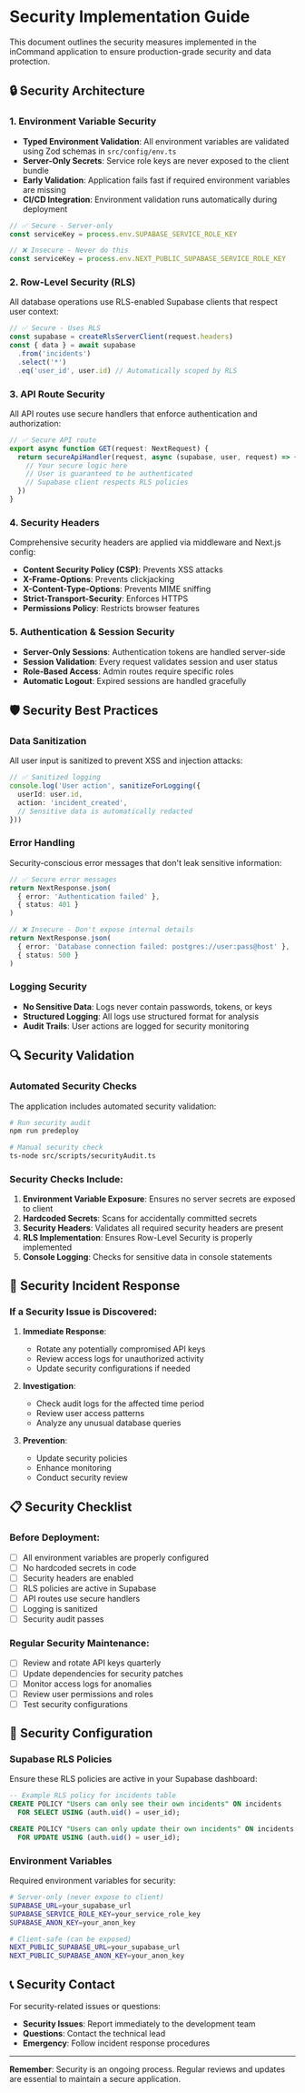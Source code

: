 # Security Implementation Guide

This document outlines the security measures implemented in the inCommand application to ensure production-grade security and data protection.

## 🔒 Security Architecture

### 1. Environment Variable Security

- **Typed Environment Validation**: All environment variables are validated using Zod schemas in `src/config/env.ts`
- **Server-Only Secrets**: Service role keys are never exposed to the client bundle
- **Early Validation**: Application fails fast if required environment variables are missing
- **CI/CD Integration**: Environment validation runs automatically during deployment

```typescript
// ✅ Secure - Server-only
const serviceKey = process.env.SUPABASE_SERVICE_ROLE_KEY

// ❌ Insecure - Never do this
const serviceKey = process.env.NEXT_PUBLIC_SUPABASE_SERVICE_ROLE_KEY
```

### 2. Row-Level Security (RLS)

All database operations use RLS-enabled Supabase clients that respect user context:

```typescript
// ✅ Secure - Uses RLS
const supabase = createRlsServerClient(request.headers)
const { data } = await supabase
  .from('incidents')
  .select('*')
  .eq('user_id', user.id) // Automatically scoped by RLS
```

### 3. API Route Security

All API routes use secure handlers that enforce authentication and authorization:

```typescript
// ✅ Secure API route
export async function GET(request: NextRequest) {
  return secureApiHandler(request, async (supabase, user, request) => {
    // Your secure logic here
    // User is guaranteed to be authenticated
    // Supabase client respects RLS policies
  })
}
```

### 4. Security Headers

Comprehensive security headers are applied via middleware and Next.js config:

- **Content Security Policy (CSP)**: Prevents XSS attacks
- **X-Frame-Options**: Prevents clickjacking
- **X-Content-Type-Options**: Prevents MIME sniffing
- **Strict-Transport-Security**: Enforces HTTPS
- **Permissions Policy**: Restricts browser features

### 5. Authentication & Session Security

- **Server-Only Sessions**: Authentication tokens are handled server-side
- **Session Validation**: Every request validates session and user status
- **Role-Based Access**: Admin routes require specific roles
- **Automatic Logout**: Expired sessions are handled gracefully

## 🛡️ Security Best Practices

### Data Sanitization

All user input is sanitized to prevent XSS and injection attacks:

```typescript
// ✅ Sanitized logging
console.log('User action', sanitizeForLogging({
  userId: user.id,
  action: 'incident_created',
  // Sensitive data is automatically redacted
}))
```

### Error Handling

Security-conscious error messages that don't leak sensitive information:

```typescript
// ✅ Secure error messages
return NextResponse.json(
  { error: 'Authentication failed' }, 
  { status: 401 }
)

// ❌ Insecure - Don't expose internal details
return NextResponse.json(
  { error: 'Database connection failed: postgres://user:pass@host' }, 
  { status: 500 }
)
```

### Logging Security

- **No Sensitive Data**: Logs never contain passwords, tokens, or keys
- **Structured Logging**: All logs use structured format for analysis
- **Audit Trails**: User actions are logged for security monitoring

## 🔍 Security Validation

### Automated Security Checks

The application includes automated security validation:

```bash
# Run security audit
npm run predeploy

# Manual security check
ts-node src/scripts/securityAudit.ts
```

### Security Checks Include:

1. **Environment Variable Exposure**: Ensures no server secrets are exposed to client
2. **Hardcoded Secrets**: Scans for accidentally committed secrets
3. **Security Headers**: Validates all required security headers are present
4. **RLS Implementation**: Ensures Row-Level Security is properly implemented
5. **Console Logging**: Checks for sensitive data in console statements

## 🚨 Security Incident Response

### If a Security Issue is Discovered:

1. **Immediate Response**:
   - Rotate any potentially compromised API keys
   - Review access logs for unauthorized activity
   - Update security configurations if needed

2. **Investigation**:
   - Check audit logs for the affected time period
   - Review user access patterns
   - Analyze any unusual database queries

3. **Prevention**:
   - Update security policies
   - Enhance monitoring
   - Conduct security review

## 📋 Security Checklist

### Before Deployment:

- [ ] All environment variables are properly configured
- [ ] No hardcoded secrets in code
- [ ] Security headers are enabled
- [ ] RLS policies are active in Supabase
- [ ] API routes use secure handlers
- [ ] Logging is sanitized
- [ ] Security audit passes

### Regular Security Maintenance:

- [ ] Review and rotate API keys quarterly
- [ ] Update dependencies for security patches
- [ ] Monitor access logs for anomalies
- [ ] Review user permissions and roles
- [ ] Test security configurations

## 🔧 Security Configuration

### Supabase RLS Policies

Ensure these RLS policies are active in your Supabase dashboard:

```sql
-- Example RLS policy for incidents table
CREATE POLICY "Users can only see their own incidents" ON incidents
  FOR SELECT USING (auth.uid() = user_id);

CREATE POLICY "Users can only update their own incidents" ON incidents
  FOR UPDATE USING (auth.uid() = user_id);
```

### Environment Variables

Required environment variables for security:

```bash
# Server-only (never expose to client)
SUPABASE_URL=your_supabase_url
SUPABASE_SERVICE_ROLE_KEY=your_service_role_key
SUPABASE_ANON_KEY=your_anon_key

# Client-safe (can be exposed)
NEXT_PUBLIC_SUPABASE_URL=your_supabase_url
NEXT_PUBLIC_SUPABASE_ANON_KEY=your_anon_key
```

## 📞 Security Contact

For security-related issues or questions:

- **Security Issues**: Report immediately to the development team
- **Questions**: Contact the technical lead
- **Emergency**: Follow incident response procedures

---

**Remember**: Security is an ongoing process. Regular reviews and updates are essential to maintain a secure application.
